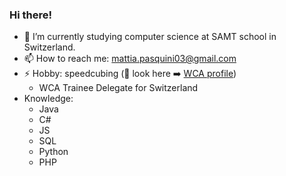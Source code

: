 ### Hi there!

- 🔭 I’m currently studying computer science at SAMT school in Switzerland.
- 📫 How to reach me: mattia.pasquini03@gmail.com
- ⚡ Hobby: speedcubing (👀 look here ➡️ [WCA profile](https://www.worldcubeassociation.org/persons/2019PASQ01))
  - WCA Trainee Delegate for Switzerland
- Knowledge:
  - Java
  - C#
  - JS
  - SQL
  - Python
  - PHP
